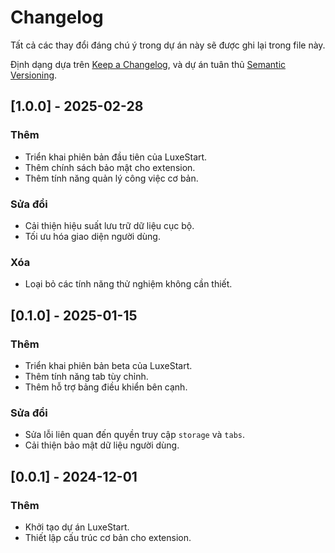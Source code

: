 # Changelog

Tất cả các thay đổi đáng chú ý trong dự án này sẽ được ghi lại trong file này.

Định dạng dựa trên [Keep a Changelog](https://keepachangelog.com/en/1.0.0/),
và dự án tuân thủ [Semantic Versioning](https://semver.org/spec/v2.0.0.html).

## [1.0.0] - 2025-02-28
### Thêm
- Triển khai phiên bản đầu tiên của LuxeStart.
- Thêm chính sách bảo mật cho extension.
- Thêm tính năng quản lý công việc cơ bản.

### Sửa đổi
- Cải thiện hiệu suất lưu trữ dữ liệu cục bộ.
- Tối ưu hóa giao diện người dùng.

### Xóa
- Loại bỏ các tính năng thử nghiệm không cần thiết.

## [0.1.0] - 2025-01-15
### Thêm
- Triển khai phiên bản beta của LuxeStart.
- Thêm tính năng tab tùy chỉnh.
- Thêm hỗ trợ bảng điều khiển bên cạnh.

### Sửa đổi
- Sửa lỗi liên quan đến quyền truy cập `storage` và `tabs`.
- Cải thiện bảo mật dữ liệu người dùng.

## [0.0.1] - 2024-12-01
### Thêm
- Khởi tạo dự án LuxeStart.
- Thiết lập cấu trúc cơ bản cho extension. 